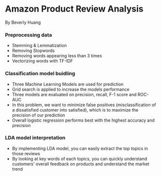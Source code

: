 # Amazon Product Review Analysis

By Beverly Huang

### Preprocessing data
* Stemming & Lemmatization
* Removing Stopwords
* Removing words appearing less than 3 times
* Vectorizing words with TF-IDF

### Classification model buidling
* Three Machine Learning Models are used for prediction
* Grid search is applied to increase the models performance
* Three models are evaluated on precision, recall, F-1 score and ROC-AUC
* In this problem, we want to minimize false positives (misclassification of a dissatisfied customer into satisfied), which is to maximize the precision of our prediction
* Overall logistic regression performs best with the highest accuracy and precision

### LDA model interpretation
* By implementing LDA model, you can easily extract the top topics in those reviews
* By looking at key words of each topics, you can quickly understand customers' overall feedback on products and understand the market trend
